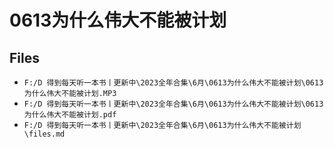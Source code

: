 # 0613为什么伟大不能被计划

## Files

- `F:/D 得到每天听一本书丨更新中\2023全年合集\6月\0613为什么伟大不能被计划\0613为什么伟大不能被计划.MP3`
- `F:/D 得到每天听一本书丨更新中\2023全年合集\6月\0613为什么伟大不能被计划\0613为什么伟大不能被计划.pdf`
- `F:/D 得到每天听一本书丨更新中\2023全年合集\6月\0613为什么伟大不能被计划\files.md`
